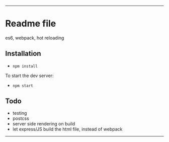 -------------------

# Readme file
#### 
es6, webpack, hot reloading


## Installation

* `npm install`

To start the dev server: 

* `npm start`


## Todo
* testing
* postcss
* server side rendering on build
* let express/JS build the html file, instead of webpack

-------------------
